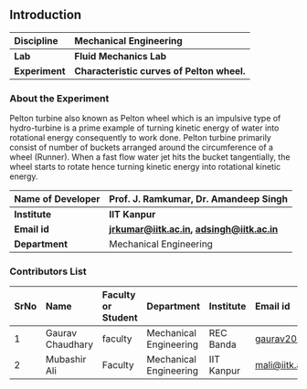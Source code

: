 ## Introduction


<b>Discipline | <b>Mechanical Engineering
:--|:--|
<b> Lab | <b> Fluid Mechanics Lab
<b> Experiment|   <b> Characteristic curves of Pelton wheel.

### About the Experiment 

Pelton turbine also known as Pelton wheel which is an impulsive type of hydro-turbine is a prime example of turning kinetic energy of water into rotational energy consequently to work done. Pelton turbine primarily consist of number of buckets arranged around the circumference of a wheel (Runner). When a fast flow water jet hits the bucket tangentially, the wheel starts to rotate hence turning kinetic energy into rotational kinetic energy.

<b>Name of Developer | <b> Prof. J. Ramkumar,  Dr. Amandeep Singh
:--|:--|
<b> Institute | <b>  IIT Kanpur
<b> Email id|     <b>  jrkumar@iitk.ac.in, adsingh@iitk.ac.in
<b> Department |   Mechanical Engineering

### Contributors List

SrNo | Name | Faculty or Student | Department| Institute | Email id
:--|:--|:--|:--|:--|:--|
1 | Gaurav Chaudhary   | faculty | Mechanical Engineering |REC Banda| gaurav2013c@gmail.com
2 | Mubashir Ali | Faculty | Mechanical Engineering | IIT Kanpur | mali@iitk.ac.in
